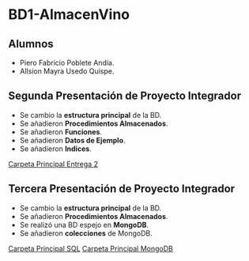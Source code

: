 # BD1-AlmacenVino

## Alumnos
- Piero Fabricio Poblete Andía.
- Allsion Mayra Usedo Quispe.

## Segunda Presentación de Proyecto Integrador
- Se cambio la **estructura principal** de la BD.
- Se añadieron **Procedimientos Almacenados**.
- Se añadieron **Funciones**.
- Se añadieron **Datos de Ejemplo**.
- Se añadieron **Indices**.

[Carpeta Principal Entrega 2](BDvinito/entrega_2)

## Tercera Presentación de Proyecto Integrador
- Se cambio la **estructura principal** de la BD.
- Se añadieron **Procedimientos Almacenados**.
- Se realizó una BD espejo en **MongoDB**.
- Se añadieron **colecciones** de MongoDB.

[Carpeta Principal SQL](BDvinito/principal_sql)
[Carpeta Principal MongoDB](BDvinito/principal_mongoDB)
